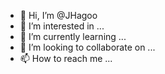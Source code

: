 - 👋 Hi, I’m @JHagoo
- 👀 I’m interested in ...
- 🌱 I’m currently learning ...
- 💞️ I’m looking to collaborate on ...
- 📫 How to reach me ...

<!---
JHagoo/JHagoo is a ✨ special ✨ repository because its `README.md` (this file) appears on your GitHub profile.
You can click the Preview link to take a look at your changes.
--->
